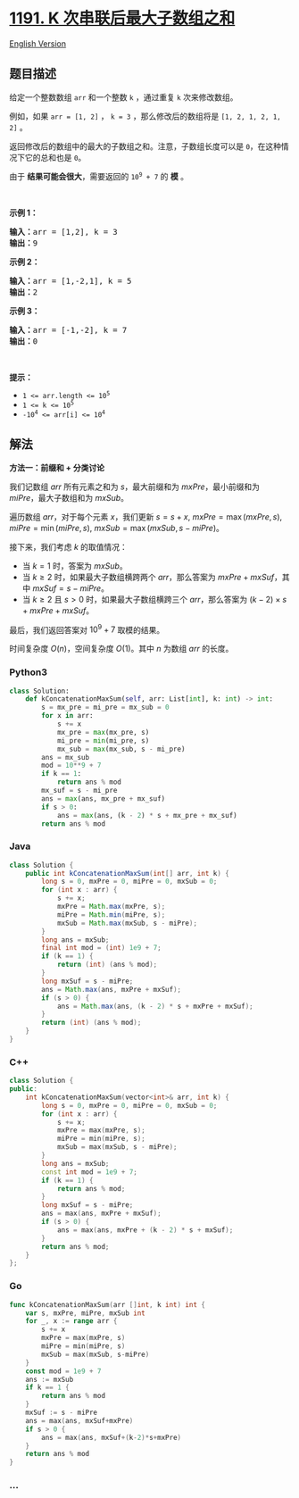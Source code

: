# [1191. K 次串联后最大子数组之和](https://leetcode.cn/problems/k-concatenation-maximum-sum)

[English Version](/solution/1100-1199/1191.K-Concatenation%20Maximum%20Sum/README_EN.md)

## 题目描述

<!-- 这里写题目描述 -->

<p>给定一个整数数组&nbsp;<code>arr</code>&nbsp;和一个整数&nbsp;<code>k</code>&nbsp;，通过重复&nbsp;<code>k</code>&nbsp;次来修改数组。</p>

<p>例如，如果&nbsp;<code>arr = [1, 2]</code>&nbsp;，<meta charset="UTF-8" />&nbsp;<code>k = 3</code>&nbsp;，那么修改后的数组将是 <code>[1, 2, 1, 2, 1, 2]</code> 。</p>

<p>返回修改后的数组中的最大的子数组之和。注意，子数组长度可以是 <code>0</code>，在这种情况下它的总和也是 <code>0</code>。</p>

<p>由于&nbsp;<strong>结果可能会很大</strong>，需要返回的<meta charset="UTF-8" />&nbsp;<code>10<sup>9</sup>&nbsp;+ 7</code>&nbsp;的&nbsp;<strong>模</strong>&nbsp;。</p>

<p>&nbsp;</p>

<p><strong>示例 1：</strong></p>

<pre>
<strong>输入：</strong>arr = [1,2], k = 3
<strong>输出：</strong>9
</pre>

<p><strong>示例 2：</strong></p>

<pre>
<strong>输入：</strong>arr = [1,-2,1], k = 5
<strong>输出：</strong>2
</pre>

<p><strong>示例 3：</strong></p>

<pre>
<strong>输入：</strong>arr = [-1,-2], k = 7
<strong>输出：</strong>0
</pre>

<p>&nbsp;</p>

<p><strong>提示：</strong></p>
<meta charset="UTF-8" />

<ul>
	<li><code>1 &lt;= arr.length &lt;= 10<sup>5</sup></code></li>
	<li><code>1 &lt;= k &lt;= 10<sup>5</sup></code></li>
	<li><code>-10<sup>4</sup>&nbsp;&lt;= arr[i] &lt;= 10<sup>4</sup></code></li>
</ul>

## 解法

<!-- 这里可写通用的实现逻辑 -->

**方法一：前缀和 + 分类讨论**

我们记数组 $arr$ 所有元素之和为 $s$，最大前缀和为 $mxPre$，最小前缀和为 $miPre$，最大子数组和为 $mxSub$。

遍历数组 $arr$，对于每个元素 $x$，我们更新 $s = s + x$, $mxPre = \max(mxPre, s)$, $miPre = \min(miPre, s)$, $mxSub = \max(mxSub, s - miPre)$。

接下来，我们考虑 $k$ 的取值情况：

-   当 $k = 1$ 时，答案为 $mxSub$。
-   当 $k \ge 2$ 时，如果最大子数组横跨两个 $arr$，那么答案为 $mxPre + mxSuf$，其中 $mxSuf = s - miPre$。
-   当 $k \ge 2$ 且 $s > 0$ 时，如果最大子数组横跨三个 $arr$，那么答案为 $(k - 2) \times s + mxPre + mxSuf$。

最后，我们返回答案对 $10^9 + 7$ 取模的结果。

时间复杂度 $O(n)$，空间复杂度 $O(1)$。其中 $n$ 为数组 $arr$ 的长度。

<!-- tabs:start -->

### **Python3**

<!-- 这里可写当前语言的特殊实现逻辑 -->

```python
class Solution:
    def kConcatenationMaxSum(self, arr: List[int], k: int) -> int:
        s = mx_pre = mi_pre = mx_sub = 0
        for x in arr:
            s += x
            mx_pre = max(mx_pre, s)
            mi_pre = min(mi_pre, s)
            mx_sub = max(mx_sub, s - mi_pre)
        ans = mx_sub
        mod = 10**9 + 7
        if k == 1:
            return ans % mod
        mx_suf = s - mi_pre
        ans = max(ans, mx_pre + mx_suf)
        if s > 0:
            ans = max(ans, (k - 2) * s + mx_pre + mx_suf)
        return ans % mod
```

### **Java**

<!-- 这里可写当前语言的特殊实现逻辑 -->

```java
class Solution {
    public int kConcatenationMaxSum(int[] arr, int k) {
        long s = 0, mxPre = 0, miPre = 0, mxSub = 0;
        for (int x : arr) {
            s += x;
            mxPre = Math.max(mxPre, s);
            miPre = Math.min(miPre, s);
            mxSub = Math.max(mxSub, s - miPre);
        }
        long ans = mxSub;
        final int mod = (int) 1e9 + 7;
        if (k == 1) {
            return (int) (ans % mod);
        }
        long mxSuf = s - miPre;
        ans = Math.max(ans, mxPre + mxSuf);
        if (s > 0) {
            ans = Math.max(ans, (k - 2) * s + mxPre + mxSuf);
        }
        return (int) (ans % mod);
    }
}
```

### **C++**

```cpp
class Solution {
public:
    int kConcatenationMaxSum(vector<int>& arr, int k) {
        long s = 0, mxPre = 0, miPre = 0, mxSub = 0;
        for (int x : arr) {
            s += x;
            mxPre = max(mxPre, s);
            miPre = min(miPre, s);
            mxSub = max(mxSub, s - miPre);
        }
        long ans = mxSub;
        const int mod = 1e9 + 7;
        if (k == 1) {
            return ans % mod;
        }
        long mxSuf = s - miPre;
        ans = max(ans, mxPre + mxSuf);
        if (s > 0) {
            ans = max(ans, mxPre + (k - 2) * s + mxSuf);
        }
        return ans % mod;
    }
};
```

### **Go**

```go
func kConcatenationMaxSum(arr []int, k int) int {
	var s, mxPre, miPre, mxSub int
	for _, x := range arr {
		s += x
		mxPre = max(mxPre, s)
		miPre = min(miPre, s)
		mxSub = max(mxSub, s-miPre)
	}
	const mod = 1e9 + 7
	ans := mxSub
	if k == 1 {
		return ans % mod
	}
	mxSuf := s - miPre
	ans = max(ans, mxSuf+mxPre)
	if s > 0 {
		ans = max(ans, mxSuf+(k-2)*s+mxPre)
	}
	return ans % mod
}
```

### **...**

```

```

<!-- tabs:end -->
